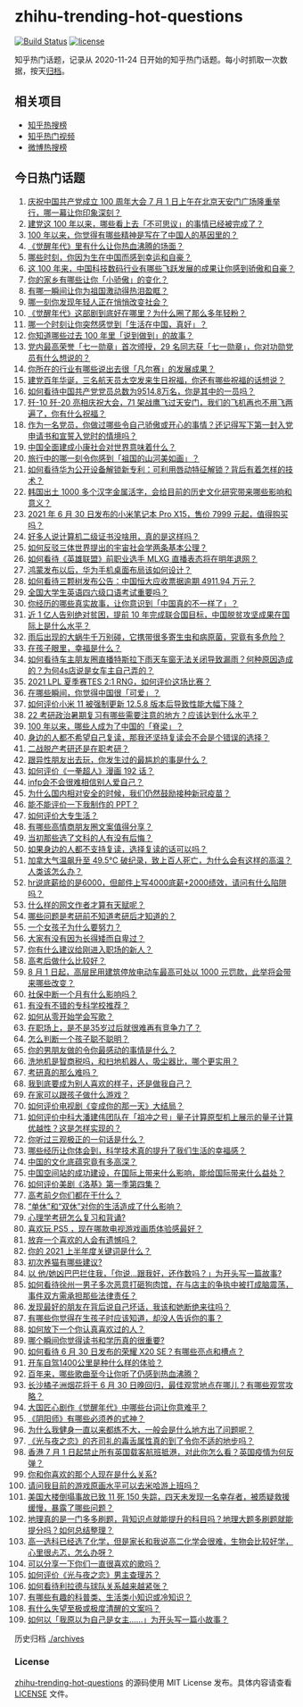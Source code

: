 # zhihu-trending-hot-questions

[![Build Status](https://github.com/justjavac/zhihu-trending-hot-questions/workflows/ci/badge.svg?branch=master)](https://github.com/justjavac/zhihu-trending-hot-questions/actions)
[![license](https://img.shields.io/github/license/justjavac/zhihu-trending-hot-questions)](https://github.com/justjavac/zhihu-trending-hot-questions/blob/master/LICENSE)

知乎热门话题，记录从 2020-11-24 日开始的知乎热门话题。每小时抓取一次数据，按天[归档](./archives)。

## 相关项目

- [知乎热搜榜](https://github.com/justjavac/zhihu-trending-top-search)
- [知乎热门视频](https://github.com/justjavac/zhihu-trending-hot-video)
- [微博热搜榜](https://github.com/justjavac/weibo-trending-hot-search)

## 今日热门话题

<!-- BEGIN -->
<!-- 最后更新时间 Thu Jul 01 2021 12:03:19 GMT+0800 (China Standard Time) -->

1. [庆祝中国共产党成立 100 周年大会 7 月 1
   日上午在北京天安门广场隆重举行，哪一幕让你印象深刻？](https://www.zhihu.com/question/469219832)
2. [建党这 100 年以来，哪些看上去「不可思议」的事情已经被完成了？](https://www.zhihu.com/question/468798487)
3. [100 年以来，你觉得有哪些精神是写在了中国人的基因里的？](https://www.zhihu.com/question/468804235)
4. [《觉醒年代》里有什么让你热血沸腾的场面？](https://www.zhihu.com/question/463613258)
5. [哪些时刻，你因为生在中国而感到幸运和自豪？](https://www.zhihu.com/question/460117828)
6. [这 100
   年来，中国科技数码行业有哪些飞跃发展的成果让你感到骄傲和自豪？](https://www.zhihu.com/question/468832684)
7. [你的家乡有哪些让你「小骄傲」的变化？](https://www.zhihu.com/question/447184809)
8. [有哪一瞬间让你为祖国激动得热泪盈眶？](https://www.zhihu.com/question/276636947)
9. [哪一刻你发现年轻人正在悄悄改变社会？](https://www.zhihu.com/question/447184915)
10. [《觉醒年代》这部剧到底好在哪里？为什么圈了那么多年轻粉？](https://www.zhihu.com/question/459410613)
11. [哪一个时刻让你突然感觉到「生活在中国，真好」？](https://www.zhihu.com/question/446990478)
12. [你知道哪些过去 100 年里「说到做到」的故事？](https://www.zhihu.com/question/464242642)
13. [党内最高荣誉「七一勋章」首次颁授，29
    名同志获「七一勋章」，你对功勋党员有什么想说的？](https://www.zhihu.com/question/468683456)
14. [你所在的行业有哪些说出去很「凡尔赛」的发展成果？](https://www.zhihu.com/question/447184680)
15. [建党百年华诞，三名航天员太空发来生日祝福，你还有哪些祝福的话想说？](https://www.zhihu.com/question/469119958)
16. [如何看待中国共产党党员总数为9514.8万名，你是其中的一员吗？](https://www.zhihu.com/question/469009557)
17. [歼-10 歼-20 亮相庆祝大会，71
    架战鹰飞过天安门，我们的飞机再也不用飞两遍了，你有什么祝福？](https://www.zhihu.com/question/469230952)
18. [作为一名党员，你做过哪些令自己骄傲或开心的事情？还记得写下第一封入党申请书和宣誓入党时的情境吗？](https://www.zhihu.com/question/454178081)
19. [中国全面建成小康社会对世界意味着什么？](https://www.zhihu.com/question/469243529)
20. [旅行中的哪一刻令你感到「祖国的山河美如画」？](https://www.zhihu.com/question/468764145)
21. [如何看待华为公开设备解锁新专利：可利用唇动特征解锁？背后有着怎样的技术？](https://www.zhihu.com/question/468759652)
22. [韩国出土 1000
    多个汉字金属活字，会给目前的历史文化研究带来哪些影响和意义？](https://www.zhihu.com/question/468965792)
23. [2021 年 6 月 30 日发布的小米笔记本 Pro X15，售价 7999
    元起，值得购买吗？](https://www.zhihu.com/question/469004337)
24. [好多人说计算机二级证书没啥用，真的是这样吗？](https://www.zhihu.com/question/432050455)
25. [如何反驳三体世界提出的宇宙社会学两条基本公理？](https://www.zhihu.com/question/468377300)
26. [如何看待《英雄联盟》前职业选手 MLXG 直播表态将在明年退网？](https://www.zhihu.com/question/466700437)
27. [鸿蒙发布以后，华为手机桌面布局该如何设计？](https://www.zhihu.com/question/462891140)
28. [如何看待三颗树发布公告：中国恒大应收票据逾期 4911.94
    万元？](https://www.zhihu.com/question/468886248)
29. [全国大学生英语四六级口语考试重要吗？](https://www.zhihu.com/question/26065237)
30. [你经历的哪些真实故事，让你意识到「中国真的不一样了」？](https://www.zhihu.com/question/429896850)
31. [近 1 亿人告别绝对贫困，提前 10
    年完成联合国目标，中国脱贫攻坚成果在国际上是什么水平？](https://www.zhihu.com/question/446264543)
32. [雨后出现的大蜗牛千万别碰，它携带很多寄生虫和病原菌，究竟有多危险？](https://www.zhihu.com/question/468733508)
33. [在孩子眼里，幸福是什么？](https://www.zhihu.com/question/461502258)
34. [如何看待车主朋友圈直播特斯拉下雨天车窗无法关闭导致漏雨？何种原因造成的？为何4s店说是女车主自己弄的？](https://www.zhihu.com/question/468832311)
35. [2021 LPL 夏季赛TES 2:1
    RNG，如何评价这场比赛？](https://www.zhihu.com/question/469157245)
36. [在哪些瞬间，你觉得中国很「可爱」？](https://www.zhihu.com/question/455857255)
37. [如何评价小米 11 被强制更新 12.5.8
    版本后导致性能大幅下降？](https://www.zhihu.com/question/466557336)
38. [22 考研政治暑期复习有哪些需要注意的地方？应该达到什么水平？](https://www.zhihu.com/question/468444270)
39. [100 年以来，哪些人成为了中国的「脊梁」？](https://www.zhihu.com/question/469067940)
40. [身边的人都不希望自己复读，那我还坚持复读会不会是个错误的选择？](https://www.zhihu.com/question/467184183)
41. [二战脱产考研还是在职考研？](https://www.zhihu.com/question/459314874)
42. [跟异性朋友出去玩，你发生过的最尴尬的事是什么？](https://www.zhihu.com/question/281832872)
43. [如何评价《一拳超人》漫画 192 话？](https://www.zhihu.com/question/468006367)
44. [infp会不会很难相信别人爱自己？](https://www.zhihu.com/question/468342285)
45. [为什么国内相对安全的时候，我们仍然鼓励接种新冠疫苗？](https://www.zhihu.com/question/460128927)
46. [能不能评价一下我制作的 PPT？](https://www.zhihu.com/question/460696678)
47. [如何评价大专生活？](https://www.zhihu.com/question/295193493)
48. [有哪些高情商朋友圈文案值得分享？](https://www.zhihu.com/question/464250111)
49. [当初那些选了文科的人有没有后悔？](https://www.zhihu.com/question/462661816)
50. [如果身边的人都不支持复读，选择复读的话可以吗？](https://www.zhihu.com/question/466272688)
51. [加拿大气温飙升至 49.5℃
    破纪录，致上百人死亡，为什么会有这样的高温？人类该怎么办？](https://www.zhihu.com/question/468776258)
52. [hr说底薪给的是6000，但邮件上写4000底薪+2000绩效，请问有什么陷阱吗？](https://www.zhihu.com/question/279752230)
53. [什么样的网文作者才算有天赋呢？](https://www.zhihu.com/question/469198619)
54. [哪些问题是考研前不知道考研后才知道的？](https://www.zhihu.com/question/269429538)
55. [一个女孩子为什么要努力？](https://www.zhihu.com/question/38936016)
56. [大家有没有因为长得矮而自卑过？](https://www.zhihu.com/question/404131523)
57. [你有什么建议给刚进入职场的新人？](https://www.zhihu.com/question/286235997)
58. [高考后做什么比较好？](https://www.zhihu.com/question/461598440)
59. [8 月 1 日起，高层民用建筑停放电动车最高可处以 1000
    元罚款，此举将会带来哪些改变？](https://www.zhihu.com/question/469014496)
60. [社保中断一个月有什么影响吗？](https://www.zhihu.com/question/304891093)
61. [有没有不错的专科学校推荐？](https://www.zhihu.com/question/286133002)
62. [如何从零开始学会写歌？](https://www.zhihu.com/question/20437561)
63. [在职场上，是不是35岁过后就很难再有竞争力了？](https://www.zhihu.com/question/468346955)
64. [怎么判断一个孩子聪不聪明？](https://www.zhihu.com/question/460441961)
65. [你的男朋友做的令你最感动的事情是什么？](https://www.zhihu.com/question/22586649)
66. [洗地机是智商税吗，和扫地机器人，吸尘器比，哪个更实用？](https://www.zhihu.com/question/418512921)
67. [考研真的那么难吗？](https://www.zhihu.com/question/307289551)
68. [我到底要成为别人喜欢的样子，还是做我自己？](https://www.zhihu.com/question/460688669)
69. [在家可以跟孩子做什么游戏？](https://www.zhihu.com/question/391201046)
70. [如何评价电视剧《变成你的那一天》大结局？](https://www.zhihu.com/question/468042255)
71. [如何评价中科大潘建伟团队在「祖冲之号」量子计算原型机上展示的量子计算优越性？这是怎样实现的？](https://www.zhihu.com/question/468741820)
72. [你听过三观极正的一句话是什么？](https://www.zhihu.com/question/316797926)
73. [哪些经历让你体会到，科学技术真的提升了我们生活的幸福感？](https://www.zhihu.com/question/459895565)
74. [中国的文化底蕴究竟有多高深？](https://www.zhihu.com/question/277040928)
75. [中国空间站的成功建设，在国际上带来什么影响，能给国际带来什么益处？](https://www.zhihu.com/question/465703732)
76. [如何评价美剧《洛基》第一季第四集？](https://www.zhihu.com/question/468004011)
77. [高考前夕你们都在干什么？](https://www.zhihu.com/question/463928370)
78. [“单休”和“双休”对你的生活造成了什么影响？](https://www.zhihu.com/question/464274735)
79. [心理学考研怎么复习和背诵?](https://www.zhihu.com/question/398130578)
80. [喜欢玩 PS5 ，现在哪款电视游戏画质体验感最好？](https://www.zhihu.com/question/468443671)
81. [放弃一个喜欢的人会有遗憾吗？](https://www.zhihu.com/question/467518860)
82. [你的 2021 上半年度关键词是什么？](https://www.zhihu.com/question/468483023)
83. [初次养猫有哪些建议?](https://www.zhihu.com/question/466558437)
84. [以
    他/她凶巴巴拦住我，「你说…跟我好，还作数吗？」为开头写一篇故事?](https://www.zhihu.com/question/468253321)
85. [如何看待徐州一男子多次恶意打砸狗肉馆，在与店主的争执中被打成脑震荡，事件双方需承担那些法律责任？](https://www.zhihu.com/question/467649024)
86. [发现最好的朋友在背后说自己坏话，我该和她断绝来往吗？](https://www.zhihu.com/question/463316530)
87. [有哪些你觉得在生孩子时应该知道，却没人告诉你的事？](https://www.zhihu.com/question/296368004)
88. [如何放下一个你认真喜欢过的人？](https://www.zhihu.com/question/466673263)
89. [哪个瞬间你觉得读书和学历真的很重要?](https://www.zhihu.com/question/466797792)
90. [如何看待 6 月 30 日发布的荣耀 X20
    SE？有哪些亮点和槽点？](https://www.zhihu.com/question/468990859)
91. [开车自驾1400公里是种什么样的体验？](https://www.zhihu.com/question/465961379)
92. [百年来，哪些歌曲至今让你听了仍感到热血沸腾？](https://www.zhihu.com/question/455864364)
93. [长沙橘子洲烟花将于 6 月 30
    日晚回归，最佳观赏地点在哪儿？有哪些观赏攻略？](https://www.zhihu.com/question/468494209)
94. [大国匠心剧作《觉醒年代》中哪些台词让你意难平？](https://www.zhihu.com/question/461299889)
95. [《阴阳师》有哪些必须养的式神？](https://www.zhihu.com/question/311961456)
96. [为什么我健身一直以来都练不大，一般会是什么地方出了问题呢？](https://www.zhihu.com/question/461175616)
97. [《光与夜之恋》的齐司礼的毒舌属性真的到了令你不适的地步吗？](https://www.zhihu.com/question/468522825)
98. [香港 7 月 1
    日起禁止所有英国载客航班抵港，对此你怎么看？英国疫情为何反弹？](https://www.zhihu.com/question/468775842)
99. [你和你喜欢的那个人现在是什么关系?](https://www.zhihu.com/question/467896413)
100. [请问我目前的游戏原画水平可以去米哈游上班吗？](https://www.zhihu.com/question/441867303)
101. [美国大楼倒塌事故已致 11 死 150
     失踪，四天未发现一名幸存者，被质疑救援缓慢，暴露了哪些问题？](https://www.zhihu.com/question/468831412)
102. [地理真的是一门多多刷题，背知识点就能提升的科目吗？地理大题多刷题就能提分吗？如何总结整理？](https://www.zhihu.com/question/458351725)
103. [高一选科已经选了化学，但是家长和我说高二化学会很难，生物会比较好学，心里很忐忑，怎么办呀？](https://www.zhihu.com/question/416822698)
104. [可以分享一下你们一直很喜欢的歌吗？](https://www.zhihu.com/question/466865043)
105. [如何评价《光与夜之恋》男主查理苏？](https://www.zhihu.com/question/466812225)
106. [如何看待利拉德与球队关系越来越紧张？](https://www.zhihu.com/question/468425818)
107. [有哪些有趣的科普类、生活类小知识或冷知识？](https://www.zhihu.com/question/41128601)
108. [有什么失望至极或极度清醒的文案吗？](https://www.zhihu.com/question/465666518)
109. [如何以「我原以为自己是女主……」为开头写一篇小故事？](https://www.zhihu.com/question/465978427)

<!-- END -->

历史归档 [./archives](./archives)

### License

[zhihu-trending-hot-questions](https://github.com/justjavac/zhihu-trending-hot-questions)
的源码使用 MIT License 发布。具体内容请查看 [LICENSE](./LICENSE) 文件。
